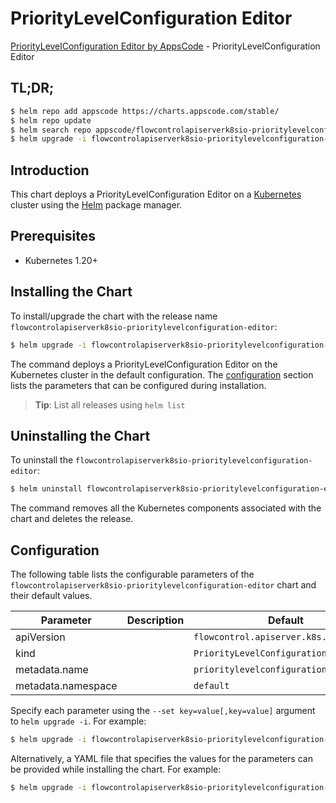 # PriorityLevelConfiguration Editor

[PriorityLevelConfiguration Editor by AppsCode](https://appscode.com) - PriorityLevelConfiguration Editor

## TL;DR;

```bash
$ helm repo add appscode https://charts.appscode.com/stable/
$ helm repo update
$ helm search repo appscode/flowcontrolapiserverk8sio-prioritylevelconfiguration-editor --version=v0.25.0
$ helm upgrade -i flowcontrolapiserverk8sio-prioritylevelconfiguration-editor appscode/flowcontrolapiserverk8sio-prioritylevelconfiguration-editor -n default --create-namespace --version=v0.25.0
```

## Introduction

This chart deploys a PriorityLevelConfiguration Editor on a [Kubernetes](http://kubernetes.io) cluster using the [Helm](https://helm.sh) package manager.

## Prerequisites

- Kubernetes 1.20+

## Installing the Chart

To install/upgrade the chart with the release name `flowcontrolapiserverk8sio-prioritylevelconfiguration-editor`:

```bash
$ helm upgrade -i flowcontrolapiserverk8sio-prioritylevelconfiguration-editor appscode/flowcontrolapiserverk8sio-prioritylevelconfiguration-editor -n default --create-namespace --version=v0.25.0
```

The command deploys a PriorityLevelConfiguration Editor on the Kubernetes cluster in the default configuration. The [configuration](#configuration) section lists the parameters that can be configured during installation.

> **Tip**: List all releases using `helm list`

## Uninstalling the Chart

To uninstall the `flowcontrolapiserverk8sio-prioritylevelconfiguration-editor`:

```bash
$ helm uninstall flowcontrolapiserverk8sio-prioritylevelconfiguration-editor -n default
```

The command removes all the Kubernetes components associated with the chart and deletes the release.

## Configuration

The following table lists the configurable parameters of the `flowcontrolapiserverk8sio-prioritylevelconfiguration-editor` chart and their default values.

|     Parameter      | Description |                      Default                      |
|--------------------|-------------|---------------------------------------------------|
| apiVersion         |             | <code>flowcontrol.apiserver.k8s.io/v1beta1</code> |
| kind               |             | <code>PriorityLevelConfiguration</code>           |
| metadata.name      |             | <code>prioritylevelconfiguration</code>           |
| metadata.namespace |             | <code>default</code>                              |


Specify each parameter using the `--set key=value[,key=value]` argument to `helm upgrade -i`. For example:

```bash
$ helm upgrade -i flowcontrolapiserverk8sio-prioritylevelconfiguration-editor appscode/flowcontrolapiserverk8sio-prioritylevelconfiguration-editor -n default --create-namespace --version=v0.25.0 --set apiVersion=flowcontrol.apiserver.k8s.io/v1beta1
```

Alternatively, a YAML file that specifies the values for the parameters can be provided while
installing the chart. For example:

```bash
$ helm upgrade -i flowcontrolapiserverk8sio-prioritylevelconfiguration-editor appscode/flowcontrolapiserverk8sio-prioritylevelconfiguration-editor -n default --create-namespace --version=v0.25.0 --values values.yaml
```
